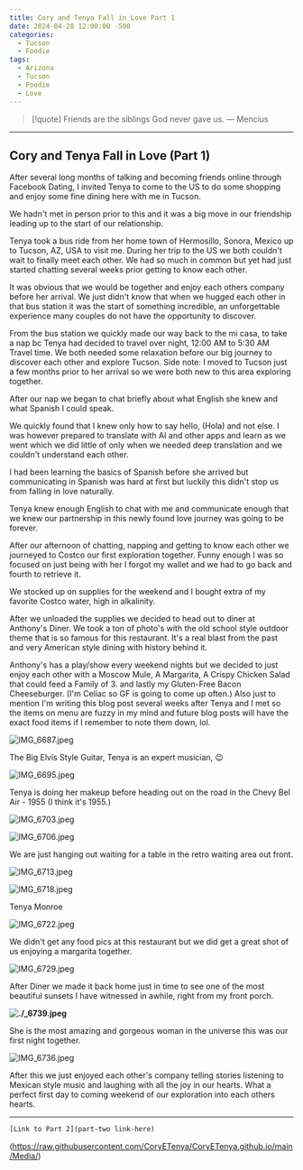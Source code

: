 ```yaml
---
title: Cory and Tenya Fall in Love Part 1
date: 2024-04-28 12:00:00 -500
categories:
  - Tucson
  - Foodie
tags:
  - Arizona
  - Tucson
  - Foodie
  - Love
---
```


> [!quote] Friends are the siblings God never gave us.
> — Mencius

---

## Cory and Tenya Fall in Love (Part 1)

After several long months of talking and becoming friends online through Facebook Dating, I invited Tenya to come to the US to do some shopping and enjoy some fine dining here with me in Tucson.

We hadn't met in person prior to this and it was a big move in our friendship leading up to the start of our relationship. 

Tenya took a bus ride from her home town of Hermosillo, Sonora, Mexico up to Tucson, AZ, USA to visit me. During her trip to the US we both couldn't wait to finally meet each other. We had so much in common but yet had just started chatting several weeks prior getting to know each other. 

It was obvious that we would be together and enjoy each others company before her arrival. We just didn't know that when we hugged each other in that bus station it was the start of something incredible, an unforgettable experience many couples do not have the opportunity to discover. 

From the bus station we quickly made our way back to the mi casa, to take a nap bc Tenya had decided to travel over night, 12:00 AM to 5:30 AM Travel time. We both needed some relaxation before our big journey to discover each other and explore Tucson. Side note: I moved to Tucson just a few months prior to her arrival so we were both new to this area exploring together. 

After our nap we began to chat briefly about what English she knew and what Spanish I could speak. 

We quickly found that I knew only how to say hello, (Hola) and not else. I was however prepared to translate with AI and other apps and learn as we went which we did little of only when we needed deep translation and we couldn't understand each other. 

I had been learning the basics of Spanish before she arrived but communicating in Spanish was hard at first but luckily this didn't stop us from falling in love naturally. 

Tenya knew enough English to chat with me and communicate enough that we knew our partnership in this newly found love journey was going to be forever. 

After our afternoon of chatting, napping and getting to know each other we journeyed to Costco our first exploration together. Funny enough I was so focused on just being with her I forgot my wallet and we had to go back and fourth to retrieve it. 

We stocked up on supplies for the weekend and I bought extra of my favorite Costco water, high in alkalinity. 

After we unloaded the supplies we decided to head out to diner at Anthony's Diner. We took a ton of photo's with the old school style outdoor theme that is so famous for this restaurant. It's a real blast from the past and very American style dining with history behind it. 

Anthony's has a play/show every weekend nights but we decided to just enjoy each other with a Moscow Mule, A Margarita, A Crispy Chicken Salad that could feed a Family of 3. and lastly my Gluten-Free Bacon Cheeseburger. (I'm Celiac so GF is going to come up often.) Also just to mention I'm writing this blog post several weeks after Tenya and I met so the items on menu are fuzzy in my mind and future blog posts will have the exact food items if I remember to note them down, lol. 


![IMG_6687.jpeg](https://raw.githubusercontent.com/CoryETenya/CoryETenya.github.io/main/Media/IMG_6687.jpeg)


The Big Elvis Style Guitar, Tenya is an expert musician, 😉  


![IMG_6695.jpeg](https://raw.githubusercontent.com/CoryETenya/CoryETenya.github.io/main/Media/IMG_6695.jpeg)

Tenya is doing her makeup before heading out on the road in the Chevy Bel Air - 1955 (I think it's 1955.) 

![IMG_6703.jpeg](https://raw.githubusercontent.com/CoryETenya/CoryETenya.github.io/main/Media/IMG_6703.jpeg)

![IMG_6706.jpeg](https://raw.githubusercontent.com/CoryETenya/CoryETenya.github.io/main/Media/IMG_6706.jpeg)


We are just hanging out waiting for a table in the retro waiting area out front. 

![IMG_6713.jpeg](https://raw.githubusercontent.com/CoryETenya/CoryETenya.github.io/main/Media/IMG_6713.jpeg)

![IMG_6718.jpeg](https://raw.githubusercontent.com/CoryETenya/CoryETenya.github.io/main/Media/IMG_6718.jpeg)

Tenya Monroe


![IMG_6722.jpeg](https://raw.githubusercontent.com/CoryETenya/CoryETenya.github.io/main/Media/IMG_6722.jpeg)

We didn't get any food pics at this restaurant but we did get a great shot of us enjoying a margarita together. 

![IMG_6729.jpeg](https://raw.githubusercontent.com/CoryETenya/CoryETenya.github.io/main/Media/IMG_6729.jpeg)

After Diner we made it back home just in time to see one of the most beautiful sunsets I have witnessed in awhile, right from my front porch. 


**![./_6739.jpeg](IMhttps://raw.githubusercontent.com/CoryETenya/CoryETenya.github.io/main/Media/G_6739.jpeg)**


She is the most amazing and gorgeous woman in the universe this was our first night together. 

![IMG_6736.jpeg](https://raw.githubusercontent.com/CoryETenya/CoryETenya.github.io/main/Media/IMG_6736.jpeg)

After this we just enjoyed each other's company telling stories listening to Mexican style music and laughing with all the joy in our hearts. What a perfect first day to coming weekend of our exploration into each others hearts. 

---

```html
[Link to Part 2](part-two link-here)
```

(https://raw.githubusercontent.com/CoryETenya/CoryETenya.github.io/main/Media/)













